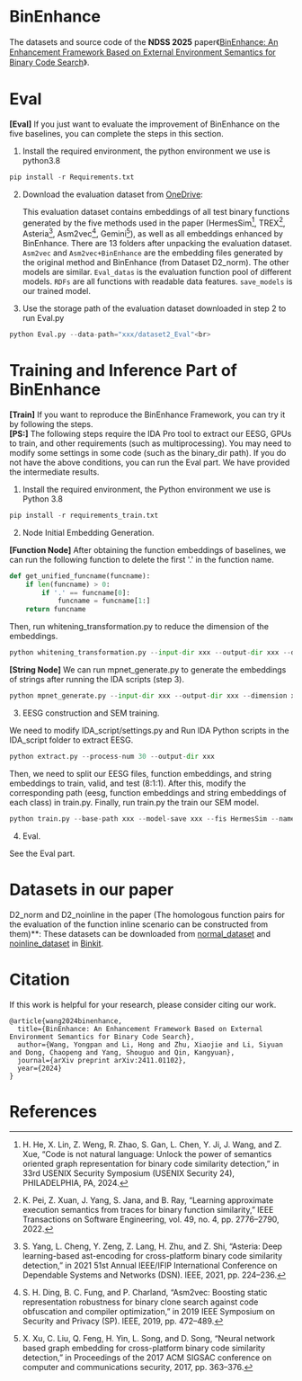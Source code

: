 # BinEnhance<br>
The datasets and source code of the **NDSS 2025** paper《[BinEnhance: An Enhancement Framework Based on External Environment Semantics for Binary Code Search](https://arxiv.org/abs/2411.01102)》.<br>

# Eval

**[Eval]** If you just want to evaluate the improvement of BinEnhance on the five baselines, you can complete the steps in this section. <br>

1. Install the required environment, the python environment we use is python3.8<br>

```python
pip install -r Requirements.txt
```

2. Download the evaluation dataset from [OneDrive](https://1drv.ms/u/c/ea9fb056053d7ce5/EQbvpbTAtVhFhsnKZXOCD8wBUM2bDVZB4Hu6-k3nPcYAAw?e=8Y8p7b):<br>

   This evaluation dataset contains embeddings of all test binary functions generated by the five methods used in the paper (HermesSim[^1], TREX[^2], Asteria[^3], Asm2vec[^4], Gemini[^5]), as well as all embeddings enhanced by BinEnhance. There are 13 folders after unpacking the evaluation dataset. `Asm2vec` and `Asm2vec+BinEnhance` are the embedding files generated by the original method and BinEnhance (from Dataset D2_norm). The other models are similar. `Eval_datas` is the evaluation function pool of different models. `RDFs` are all functions with readable data features. `save_models` is our trained model. <br>

3. Use the storage path of the evaluation dataset downloaded in step 2 to run Eval.py<br>

```python
python Eval.py --data-path="xxx/dataset2_Eval"<br>
```


# Training and Inference Part of BinEnhance

**[Train]** If you want to reproduce the BinEnhance Framework, you can try it by following the steps.<br>
**[PS:]** The following steps require the IDA Pro tool to extract our EESG, GPUs to train, and other requirements (such as multiprocessing). You may need to modify some settings in some code (such as the binary_dir path). If you do not have the above conditions, you can run the Eval part. We have provided the intermediate results. <br>

1. Install the required environment, the Python environment we use is Python 3.8 <br>

```python
pip install -r requirements_train.txt
```

2. Node Initial Embedding Generation.<br>

**[Function Node]** After obtaining the function embeddings of baselines, we can run the following function to delete the first '.' in the function name. <br>


```python
def get_unified_funcname(funcname):
    if len(funcname) > 0:
        if '.' == funcname[0]:
            funcname = funcname[1:]
    return funcname
```

Then, run whitening_transformation.py to reduce the dimension of the embeddings.

```python
python whitening_transformation.py --input-dir xxx --output-dir xxx --dimension xxx

```

**[String Node]** We can run mpnet_generate.py to generate the embeddings of strings after running the IDA scripts (step 3).

```python
python mpnet_generate.py --input-dir xxx --output-dir xxx --dimension xxx --model-path xxx

```

3. EESG construction and SEM training.<br>

We need to modify IDA_script/settings.py and Run IDA Python scripts in the IDA_script folder to extract EESG.
```python
python extract.py --process-num 30 --output-dir xxx

```

Then, we need to split our EESG files, function embeddings, and string embeddings to train, valid, and test (8:1:1). After this, modify the corresponding path (eesg, function embeddings and string embeddings of each class) in train.py. Finally, run train.py the train our SEM model.


```python
python train.py --base-path xxx --model-save xxx --fis HermesSim --name dataset2 
```

4. Eval.<br>

See the Eval part.

# Datasets in our paper

D2_norm and D2_noinline in the paper (The homologous function pairs for the evaluation of the function inline scenario can be constructed from them)**: These datasets can be downloaded from [normal_dataset](https://drive.google.com/file/d/1K9ef-OoRBr0X5u8g2mlnYqh9o1i6zFij/view) and [noinline_dataset](https://drive.google.com/file/d/1wt7GY-DDp8J_2zeBBVUrcfWIyerg_xLO/view) in [Binkit](https://github.com/SoftSec-KAIST/BinKit).<be>


# Citation
If this work is helpful for your research, please consider citing our work.
```
@article{wang2024binenhance,
  title={BinEnhance: An Enhancement Framework Based on External Environment Semantics for Binary Code Search},
  author={Wang, Yongpan and Li, Hong and Zhu, Xiaojie and Li, Siyuan and Dong, Chaopeng and Yang, Shouguo and Qin, Kangyuan},
  journal={arXiv preprint arXiv:2411.01102},
  year={2024}
}
```
# References

[^1]: H. He, X. Lin, Z. Weng, R. Zhao, S. Gan, L. Chen, Y. Ji, J. Wang, and Z. Xue, “Code is not natural language: Unlock the power of semantics oriented graph representation for binary code similarity detection,” in 33rd USENIX Security Symposium (USENIX Security 24), PHILADELPHIA, PA, 2024. 
[^2]: K. Pei, Z. Xuan, J. Yang, S. Jana, and B. Ray, “Learning approximate execution semantics from traces for binary function similarity,” IEEE Transactions on Software Engineering, vol. 49, no. 4, pp. 2776–2790, 2022.
[^3]: S. Yang, L. Cheng, Y. Zeng, Z. Lang, H. Zhu, and Z. Shi, “Asteria: Deep learning-based ast-encoding for cross-platform binary code similarity detection,” in 2021 51st Annual IEEE/IFIP International Conference on Dependable Systems and Networks (DSN). IEEE, 2021, pp. 224–236.
[^4]: S. H. Ding, B. C. Fung, and P. Charland, “Asm2vec: Boosting static representation robustness for binary clone search against code obfuscation and compiler optimization,” in 2019 IEEE Symposium on Security and Privacy (SP). IEEE, 2019, pp. 472–489. 
[^5]: X. Xu, C. Liu, Q. Feng, H. Yin, L. Song, and D. Song, “Neural network based graph embedding for cross-platform binary code similarity detection,” in Proceedings of the 2017 ACM SIGSAC conference on computer
and communications security, 2017, pp. 363–376. 


